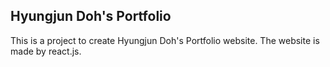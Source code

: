 ## Hyungjun Doh's Portfolio

This is a project to create Hyungjun Doh's Portfolio website.
The website is made by react.js.
